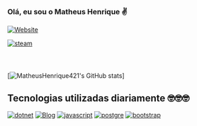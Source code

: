 ### Olá, eu sou o Matheus Henrique ✌️

[![Website](https://img.shields.io/website-up-down-green-red/http/monip.org.svg)](https://matheushenrique421.github.io/Portifolio_MatheusHenrique/)

[![steam](https://img.shields.io/badge/Steam-000000?style=for-the-badge&logo=steam&logoColor=white)]()

[![]()]()

[![]()]()

[![]()]()

[![MatheusHenrique421's GitHub stats](https://github-readme-stats.vercel.app/api?username=MatheusHenrique421&show_icons=true&theme=merko)]

## Tecnologias utilizadas diariamente 🤓🤓🤓

[![dotnet](https://img.shields.io/badge/.NET-5C2D91?style=for-the-badge&logo=.net&logoColor=white)]()
[![Blog](https://img.shields.io/badge/C%23-239120?style=for-the-badge&logo=c-sharp&logoColor=white)]()
[![javascript](https://img.shields.io/badge/JavaScript-F7DF1E?style=for-the-badge&logo=javascript&logoColor=black)]()
[![postgre](https://img.shields.io/badge/PostgreSQL-316192?style=for-the-badge&logo=postgresql&logoColor=white)]()
[![bootstrap](https://img.shields.io/badge/Bootstrap-563D7C?style=for-the-badge&logo=bootstrap&logoColor=white)]()
